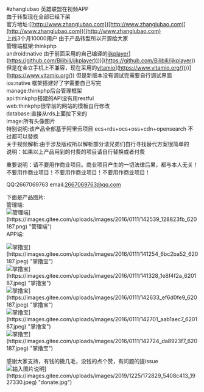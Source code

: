 #zhanglubao
英雄联盟在视频APP<br>
由于转型现在全部已经下架<br>
官方地址:[[http://www.zhanglubao.com]([http://www.zhanglubao.com)](http://www.zhanglubao.com))](http://www.zhanglubao.com)<br>
上线3个月10000用户 由于产品转型所以开源给大家<br>
管理端框架:thinkphp<br>
android:native 由于前面采用的自己编译的[ijkplayer]([[https://github.com/Bilibili/ijkplayer)]([https://github.com/Bilibili/ijkplayer))](https://github.com/Bilibili/ijkplayer)))](https://github.com/Bilibili/ijkplayer))但是在金立手机上不兼容，现在采用的[vitamio]([[https://www.vitamio.org/)]([https://www.vitamio.org/))](https://www.vitamio.org/)))](https://www.vitamio.org/)) 但是新版本没有调试完需要自行调试界面<br>
ios:native 框架搭建好了字需要自己写完<br>
manage:thinkphp后台管理框架<br>
api:thinkphp搭建的API没有用restful<br>
web:thinkphp很早前的网站的模板自行修改<br>
database:直接从rds上面拉下来的<br>
image:所有头像图片<br>
特别说明:该产品全部基于阿里云项目 ecs+rds+ocs+oss+cdn+opensearch 不过都可以替换<br>
关于视频解析:由于涉及版权所以解析部分请兄弟们自行寻找替代方案很简单的<br>
说明：如果以上产品用到的付费的项目请自行替换或者付费<br>

重要说明：请不要用作商业项目。商业项目产生的一切法律后果，都与本人无关！ 不要用作商业项目！不要用作商业项目！不要用作商业项目！

QQ:2667069763  email:2667069763@qq.com



下面是产品图片:<br>
管理端:<br>
![管理端]([[https://images.gitee.com/uploads/images/2016/0111/142539_128823fb_620187.png]([https://images.gitee.com/uploads/images/2016/0111/142539_128823fb_620187.png)](https://images.gitee.com/uploads/images/2016/0111/142539_128823fb_620187.png))](https://images.gitee.com/uploads/images/2016/0111/142539_128823fb_620187.png) "管理端")<br>
APP端:<br>

![掌撸宝]([[https://images.gitee.com/uploads/images/2016/0111/141254_6bc2ba52_620187.jpeg]([https://images.gitee.com/uploads/images/2016/0111/141254_6bc2ba52_620187.jpeg)](https://images.gitee.com/uploads/images/2016/0111/141254_6bc2ba52_620187.jpeg))](https://images.gitee.com/uploads/images/2016/0111/141254_6bc2ba52_620187.jpeg) "掌撸宝")<br>
![掌撸宝]([[https://images.gitee.com/uploads/images/2016/0111/141328_1e8f4f2a_620187.jpeg]([https://images.gitee.com/uploads/images/2016/0111/141328_1e8f4f2a_620187.jpeg)](https://images.gitee.com/uploads/images/2016/0111/141328_1e8f4f2a_620187.jpeg))](https://images.gitee.com/uploads/images/2016/0111/141328_1e8f4f2a_620187.jpeg) "掌撸宝")<br>
![掌撸宝]([[https://images.gitee.com/uploads/images/2016/0111/142633_ef6d0fe9_620187.jpeg]([https://images.gitee.com/uploads/images/2016/0111/142633_ef6d0fe9_620187.jpeg)](https://images.gitee.com/uploads/images/2016/0111/142633_ef6d0fe9_620187.jpeg))](https://images.gitee.com/uploads/images/2016/0111/142633_ef6d0fe9_620187.jpeg) "掌撸宝")<br>
![掌撸宝]([[https://images.gitee.com/uploads/images/2016/0111/142701_aab1aec7_620187.jpeg]([https://images.gitee.com/uploads/images/2016/0111/142701_aab1aec7_620187.jpeg)](https://images.gitee.com/uploads/images/2016/0111/142701_aab1aec7_620187.jpeg))](https://images.gitee.com/uploads/images/2016/0111/142701_aab1aec7_620187.jpeg) "掌撸宝")<br>
![掌撸宝]([[https://images.gitee.com/uploads/images/2016/0111/142724_da8923f7_620187.jpeg]([https://images.gitee.com/uploads/images/2016/0111/142724_da8923f7_620187.jpeg)](https://images.gitee.com/uploads/images/2016/0111/142724_da8923f7_620187.jpeg))](https://images.gitee.com/uploads/images/2016/0111/142724_da8923f7_620187.jpeg) "掌撸宝")<br>

感谢大家支持，有钱的撒几毛，没钱的点个赞，有问题的提issue<br/>
![输入图片说明]([[https://images.gitee.com/uploads/images/2019/1225/172829_5408c413_1927330.jpeg]([https://images.gitee.com/uploads/images/2019/1225/172829_5408c413_1927330.jpeg)](https://images.gitee.com/uploads/images/2019/1225/172829_5408c413_1927330.jpeg))](https://images.gitee.com/uploads/images/2019/1225/172829_5408c413_1927330.jpeg) "donate.jpg")